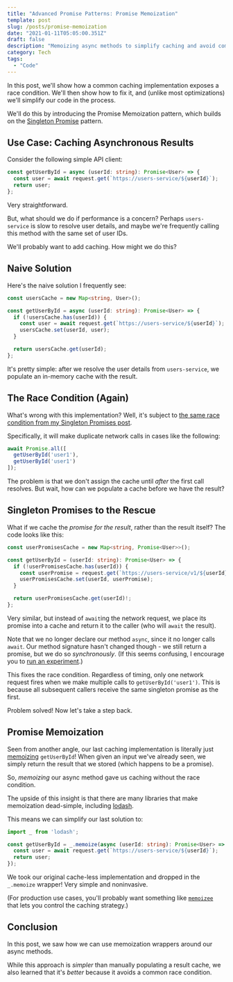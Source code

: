 ```yaml
---
title: "Advanced Promise Patterns: Promise Memoization"
template: post
slug: /posts/promise-memoization
date: "2021-01-11T05:05:00.351Z"
draft: false
description: "Memoizing async methods to simplify caching and avoid common race conditions."
category: Tech
tags:
  - "Code"
---
```


In this post, we'll show how a common caching implementation exposes a race condition. We'll then show how to fix it, and (unlike most optimizations) we'll simplify our code in the process.

We'll do this by introducing the Promise Memoization pattern, which builds on the [Singleton Promise](/posts/singleton-promises) pattern.

## Use Case: Caching Asynchronous Results

Consider the following simple API client:

<style>
div pre code.language-ts {
  font-size: 15px !important;
}
</style>

```ts
const getUserById = async (userId: string): Promise<User> => {
  const user = await request.get(`https://users-service/${userId}`);
  return user;
};
```
Very straightforward.

But, what should we do if performance is a concern? Perhaps `users-service` is slow to resolve user details, and maybe we're frequently calling this method with the same set of user IDs.

We'll probably want to add caching. How might we do this?

## Naive Solution

Here's the naive solution I frequently see:

```ts
const usersCache = new Map<string, User>();

const getUserById = async (userId: string): Promise<User> => {
  if (!usersCache.has(userId)) {
    const user = await request.get(`https://users-service/${userId}`);
    usersCache.set(userId, user);
  }

  return usersCache.get(userId);
};
```

It's pretty simple: after we resolve the user details from `users-service`, we populate an in-memory cache with the result.

## The Race Condition (Again)

What's wrong with this implementation? Well, it's subject to [the same race condition from my Singleton Promises post](/posts/singleton-promises#the-race-condition).

Specifically, it will make duplicate network calls in cases like the following:

```ts
await Promise.all([
  getUserById('user1'),
  getUserById('user1')
]);
```

The problem is that we don't assign the cache until _after_ the first call resolves. But wait, how can we populate a cache before we have the result?

## Singleton Promises to the Rescue

What if we cache the _promise for the result_, rather than the result itself? The code looks like this:

```ts
const userPromisesCache = new Map<string, Promise<User>>();

const getUserById = (userId: string): Promise<User> => {
  if (!userPromisesCache.has(userId)) {
    const userPromise = request.get(`https://users-service/v1/${userId}`);
    userPromisesCache.set(userId, userPromise);
  }

  return userPromisesCache.get(userId)!;
};
```

Very similar, but instead of `await`ing the network request, we place its promise into a cache and return it to the caller (who will `await` the result).

Note that we no longer declare our method `async`, since it no longer calls `await`. Our method signature hasn't changed though - we still return a promise, but we do so _synchronously_. (If this seems confusing, I encourage you to [run an experiment](/posts/singleton-promises#followup-experiment).)

This fixes the race condition. Regardless of timing, only one network request fires when we make multiple calls to `getUserById('user1')`. This is because all subsequent callers receive the same singleton promise as the first.

Problem solved! Now let's take a step back.

## Promise Memoization

Seen from another angle, our last caching implementation is literally just [memoizing](https://en.wikipedia.org/wiki/Memoization) `getUserById`! When given an input we've already seen, we simply return the result that we stored (which happens to be a promise).

So, _memoizing_ our async method gave us caching without the race condition.

The upside of this insight is that there are many libraries that make memoization dead-simple, including [lodash](https://lodash.com/docs/4.17.15#memoize).

This means we can simplify our last solution to:

```ts
import _ from 'lodash';

const getUserById = _.memoize(async (userId: string): Promise<User> => {
  const user = await request.get(`https://users-service/${userId}`);
  return user;
});
```

We took our original cache-less implementation and dropped in the `_.memoize` wrapper! Very simple and noninvasive.

(For production use cases, you'll probably want something like [`memoizee`](https://www.npmjs.com/package/memoizee) that lets you control the caching strategy.)

## Conclusion

In this post, we saw how we can use memoization wrappers around our async methods.

While this approach is _simpler_ than manually populating a result cache, we also learned that it's _better_ because it avoids a common race condition.
